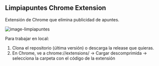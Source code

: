 ## Limpiapuntes Chrome Extension 

Extensión de Chrome que elimina publicidad de apuntes.

![image-limpiapuntes](https://lh3.googleusercontent.com/p2aYnLmU4YmqFR1h4-AX-SvU66y1v0fVIIv87H7htb5nqYSGzHPRLmsy_QM9qlDhMl0dJvqsSZkttj_XVO-90qNDrA=w640-h400-e365-rj-sc0x00ffffff)

Para trabajar en local:

1. Clona el repositorio (última versión) o descarga la release que quieras.
2. En Chrome, ve a chrome://extensions/ -> Cargar descomprimida -> selecciona la carpeta con el código de la extensión
